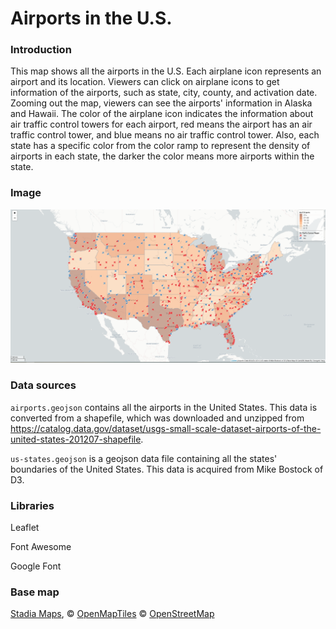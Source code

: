 # Airports in the U.S.

### Introduction
This map shows all the airports in the U.S. Each airplane icon represents an airport and its location. Viewers can click on airplane icons to get information of the airports, such as state, city, county, and activation date. Zooming out the map, viewers can see the airports' information in Alaska and Hawaii. The color of the airplane icon indicates the information about air traffic control towers for each airport, red means the airport has an air traffic control tower, and blue means no air traffic control tower. Also, each state has a specific color from the color ramp to represent the density of airports in each state, the darker the color means more airports within the state.

### Image
![lab3 map](https://github.com/chongzhiyang/Web-Map-Design/blob/master/img/lab3%20map.png)

### Data sources

`airports.geojson` contains all the airports in the United States. This data is converted from a shapefile, which was downloaded and unzipped from https://catalog.data.gov/dataset/usgs-small-scale-dataset-airports-of-the-united-states-201207-shapefile.

`us-states.geojson` is a geojson data file containing all the states' boundaries of the United States. This data is acquired from Mike Bostock of D3.

### Libraries

Leaflet

Font Awesome

Google Font

### Base map

[Stadia Maps](https://stadiamaps.com/), &copy; [OpenMapTiles](https:openmaptiles.org/) &copy; [OpenStreetMap](http://openstreetmap.org)
